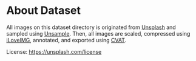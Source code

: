 # About Dataset

All images on this dataset directory is originated from [Unsplash](https://unsplash.com/) and sampled using [Unsample](https://unsample.net/). Then, all images are scaled, compressed using [iLoveIMG](https://www.iloveimg.com/compress-image/compress-jpg), annotated, and exported using [CVAT](https://app.cvat.ai/).

License: https://unsplash.com/license
